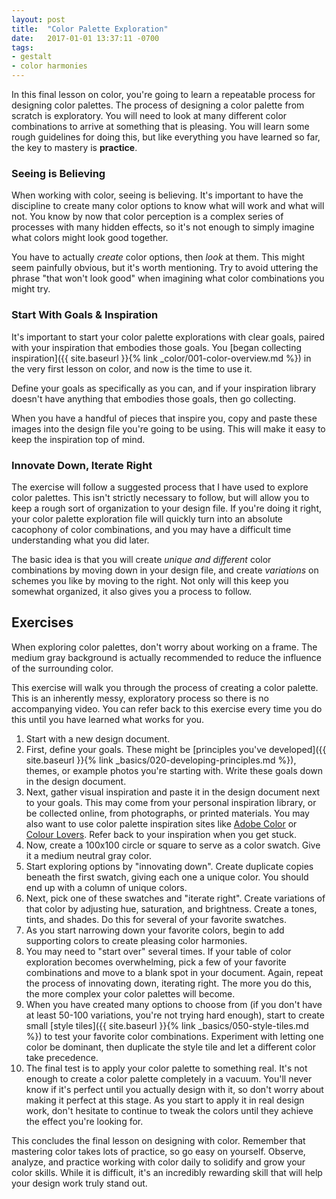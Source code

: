 ```yaml
---
layout: post
title:  "Color Palette Exploration"
date:   2017-01-01 13:37:11 -0700
tags:
- gestalt
- color harmonies
---
```

In this final lesson on color, you're going to learn a repeatable process for designing color palettes. The process of designing a color palette from scratch is exploratory. You will need to look at many different color combinations to arrive at something that is pleasing. You will learn some rough guidelines for doing this, but like everything you have learned so far, the key to mastery is **practice**.

### Seeing is Believing

When working with color, seeing is believing. It's important to have the discipline to create many color options to know what will work and what will not. You know by now that color perception is a complex series of processes with many hidden effects, so it's not enough to simply imagine what colors might look good together.

You have to actually *create* color options, then *look* at them. This might seem painfully obvious, but it's worth mentioning. Try to avoid uttering the phrase "that won't look good" when imagining what color combinations you might try.

### Start With Goals & Inspiration

It's important to start your color palette explorations with clear goals, paired with your inspiration that embodies those goals. You [began collecting inspiration]({{ site.baseurl }}{% link _color/001-color-overview.md %}) in the very first lesson on color, and now is the time to use it.

Define your goals as specifically as you can, and if your inspiration library doesn't have anything that embodies those goals, then go collecting.

When you have a handful of pieces that inspire you, copy and paste these images into the design file you're going to be using. This will make it easy to keep the inspiration top of mind.

### Innovate Down, Iterate Right

The exercise will follow a suggested process that I have used to explore color palettes. This isn't strictly necessary to follow, but will allow you to keep a rough sort of organization to your design file. If you're doing it right, your color palette exploration file will quickly turn into an absolute cacophony of color combinations, and you may have a difficult time understanding what you did later.

The basic idea is that you will create *unique and different* color combinations by moving down in your design file, and create *variations* on schemes you like by moving to the right. Not only will this keep you somewhat organized, it also gives you a process to follow.

<!--more-->
## Exercises
When exploring color palettes, don't worry about working on a frame. The medium gray background is actually recommended to reduce the influence of the surrounding color.

This exercise will walk you through the process of creating a color palette. This is an inherently messy, exploratory process so there is no accompanying video. You can refer back to this exercise every time you do this until you have learned what works for you.

1. Start with a new design document.
2. First, define your goals. These might be [principles you've developed]({{ site.baseurl }}{% link _basics/020-developing-principles.md %}), themes, or example photos you're starting with. Write these goals down in the design document.
3. Next, gather visual inspiration and paste it in the design document next to your goals. This may come from your personal inspiration library, or be collected online, from photographs, or printed materials. You may also want to use color palette inspiration sites like [Adobe Color](https://color.adobe.com/explore/) or [Colour Lovers](http://www.colourlovers.com/palettes). Refer back to your inspiration when you get stuck.
4. Now, create a 100x100 circle or square to serve as a color swatch. Give it a medium neutral gray color.
5. Start exploring options by "innovating down". Create duplicate copies beneath the first swatch, giving each one a unique color. You should end up with a column of unique colors.
6. Next, pick one of these swatches and "iterate right". Create variations of that color by adjusting hue, saturation, and brightness. Create a tones, tints, and shades. Do this for several of your favorite swatches.
7. As you start narrowing down your favorite colors, begin to add supporting colors to create pleasing color harmonies.
8. You may need to "start over" several times. If your table of color exploration becomes overwhelming, pick a few of your favorite combinations and move to a blank spot in your document. Again, repeat the process of innovating down, iterating right. The more you do this, the more complex your color palettes will become.
9. When you have created many options to choose from (if you don't have at least 50-100 variations, you're not trying hard enough), start to create small [style tiles]({{ site.baseurl }}{% link _basics/050-style-tiles.md %}) to test your favorite color combinations. Experiment with letting one color be dominant, then duplicate the style tile and let a different color take precedence.
10. The final test is to apply your color palette to something real. It's not enough to create a color palette completely in a vacuum. You'll never know if it's perfect until you actually design with it, so don't worry about making it perfect at this stage. As you start to apply it in real design work, don't hesitate to continue to tweak the colors until they achieve the effect you're looking for.

This concludes the final lesson on designing with color. Remember that mastering color takes lots of practice, so go easy on yourself. Observe, analyze, and practice working with color daily to solidify and grow your color skills. While it is difficult, it's an incredibly rewarding skill that will help your design work truly stand out.
